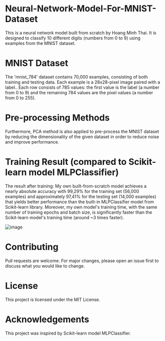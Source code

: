 # Neural-Network-Model-For-MNIST-Dataset
This is a neural network model built from scratch by Hoang Minh Thai. It is designed to classify 10 different digits (numbers from 0 to 9) using examples from the MNIST dataset.

# MNIST Dataset
The 'mnist_784' dataset contains 70,000 examples, consisting of both training and testing data. Each example is a 28x28-pixel image paired with a label.. Each row consists of 785 values: the first value is the label (a number from 0 to 9) and the remaining 784 values are the pixel values (a number from 0 to 255).

# Pre-processing Methods
Furthermore, PCA method is also applied to pre-process the MNIST dataset by reducing the dimensionality of the given dataset in order to reduce noise and improve performance.

# Training Result (compared to Scikit-learn model MLPClassifier)
The result after training: My own built-from-scratch model achieves a nearly absolute accuracy with 99,29% for the training set (56,000 examples) and approximately 97,41% for the testing set (14,000 examples) that yields better performance than the built-in MLPClassifier model from Scikit-learn library. Moreover, my own model's training time, with the same number of training epochs and batch size, is significantly faster than the Scikit-learn model's training time (around ~3 times faster).  

![image](https://github.com/meanthai/Neural-Network-Model-For-MNIST-Dataset/assets/147926426/e3ccc86e-dc1d-4217-8dbc-4a8986086ba9)


# Contributing
Pull requests are welcome. For major changes, please open an issue first to discuss what you would like to change.

# License
This project is licensed under the MIT License.

# Acknowledgements
This project was inspired by Scikit-learn model MLPClassifier.

